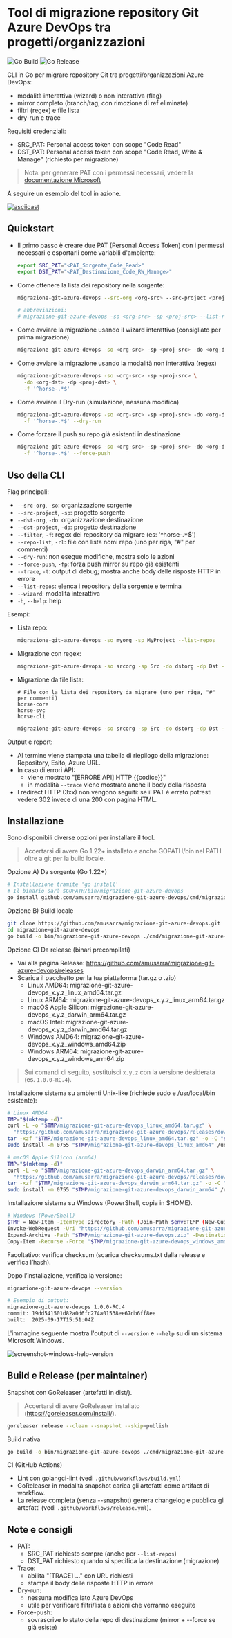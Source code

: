 # Tool di migrazione repository Git Azure DevOps tra progetti/organizzazioni

![Go Build](https://github.com/amusarra/migrazione-git-azure-devops/actions/workflows/build.yml/badge.svg)
![Go Release](https://github.com/amusarra/migrazione-git-azure-devops/actions/workflows/release.yml/badge.svg)

CLI in Go per migrare repository Git tra progetti/organizzazioni Azure DevOps:

- modalità interattiva (wizard) o non interattiva (flag)
- mirror completo (branch/tag, con rimozione di ref eliminate)
- filtri (regex) e file lista
- dry-run e trace

Requisiti credenziali:

- SRC_PAT: Personal access token con scope "Code Read"
- DST_PAT: Personal access token con scope "Code Read, Write & Manage" (richiesto per migrazione)

> Nota: per generare PAT con i permessi necessari, vedere la [documentazione Microsoft](https://learn.microsoft.com/en-us/azure/devops/organizations/accounts/use-personal-access-tokens-to-authenticate)

A seguire un esempio del tool in azione.

[![asciicast](https://asciinema.org/a/741276.svg)](https://asciinema.org/a/741276?t=0:12)

## Quickstart

- Il primo passo è creare due PAT (Personal Access Token) con i permessi necessari e esportarli come variabili d'ambiente:

  ```bash
  export SRC_PAT="<PAT_Sorgente_Code_Read>"
  export DST_PAT="<PAT_Destinazione_Code_RW_Manage>"
  ```

- Come ottenere la lista dei repository nella sorgente:

  ```bash
  migrazione-git-azure-devops --src-org <org-src> --src-project <proj-src> --list-repos

  # abbreviazioni:
  # migrazione-git-azure-devops -so <org-src> -sp <proj-src> --list-repos
  ```

- Come avviare la migrazione usando il wizard interattivo (consigliato per prima migrazione)

  ```bash
  migrazione-git-azure-devops -so <org-src> -sp <proj-src> -do <org-dst> -dp <proj-dst> --wizard
  ```

- Come avviare la migrazione usando la modalità non interattiva (regex)

  ```bash
  migrazione-git-azure-devops -so <org-src> -sp <proj-src> \
    -do <org-dst> -dp <proj-dst> \
    -f '^horse-.*$'
  ```

- Come avviare il Dry-run (simulazione, nessuna modifica)

  ```bash
  migrazione-git-azure-devops -so <org-src> -sp <proj-src> -do <org-dst> -dp <proj-dst> \
    -f '^horse-.*$' --dry-run
  ```

- Come forzare il push su repo già esistenti in destinazione

  ```bash
  migrazione-git-azure-devops -so <org-src> -sp <proj-src> -do <org-dst> -dp <proj-dst> \
    -f '^horse-.*$' --force-push
  ```

## Uso della CLI

Flag principali:

- `--src-org`, `-so`: organizzazione sorgente
- `--src-project`, `-sp`: progetto sorgente
- `--dst-org`, `-do`: organizzazione destinazione
- `--dst-project`, `-dp`: progetto destinazione
- `--filter`, `-f`: regex dei repository da migrare (es: '^horse-.*$')
- `--repo-list`, `-rl`: file con lista nomi repo (uno per riga, "#" per commenti)
- `--dry-run`: non esegue modifiche, mostra solo le azioni
- `--force-push`, `-fp`: forza push mirror su repo già esistenti
- `--trace`, `-t`: output di debug; mostra anche body delle risposte HTTP in errore
- `--list-repos`: elenca i repository della sorgente e termina
- `--wizard`: modalità interattiva
- `-h`, `--help`: help

Esempi:

- Lista repo:

  ```bash
  migrazione-git-azure-devops -so myorg -sp MyProject --list-repos
  ```

- Migrazione con regex:
  
  ```bash
  migrazione-git-azure-devops -so srcorg -sp Src -do dstorg -dp Dst -f '^horse-(core|svc)-.*$'
  ```

- Migrazione da file lista:

  ```plaintext
  # File con la lista dei repository da migrare (uno per riga, "#" per commenti)
  horse-core
  horse-svc
  horse-cli
  ```

  ```bash
  migrazione-git-azure-devops -so srcorg -sp Src -do dstorg -dp Dst --repo-list repo.txt
  ```

Output e report:

- Al termine viene stampata una tabella di riepilogo della migrazione: Repository, Esito, Azure URL.
- In caso di errori API:
  - viene mostrato "[ERRORE API] HTTP {{codice}}"
  - in modalità `--trace` viene mostrato anche il body della risposta
- I redirect HTTP (3xx) non vengono seguiti: se il PAT è errato potresti vedere 302 invece di una 200 con pagina HTML.

## Installazione

Sono disponibili diverse opzioni per installare il tool.

> Accertarsi di avere Go 1.22+ installato e anche GOPATH/bin nel PATH oltre a git per la build locale.

Opzione A) Da sorgente (Go 1.22+)

```bash
# Installazione tramite 'go install'
# Il binario sarà $GOPATH/bin/migrazione-git-azure-devops
go install github.com/amusarra/migrazione-git-azure-devops/cmd/migrazione-git-azure-devops@latest
```

Opzione B) Build locale

```bash
git clone https://github.com/amusarra/migrazione-git-azure-devops.git
cd migrazione-git-azure-devops
go build -o bin/migrazione-git-azure-devops ./cmd/migrazione-git-azure-devops
```

Opzione C) Da release (binari precompilati)

- Vai alla pagina Release: <https://github.com/amusarra/migrazione-git-azure-devops/releases>
- Scarica il pacchetto per la tua piattaforma (tar.gz o .zip)
  - Linux AMD64: migrazione-git-azure-devops_x.y.z_linux_amd64.tar.gz
  - Linux ARM64: migrazione-git-azure-devops_x.y.z_linux_arm64.tar.gz
  - macOS Apple Silicon: migrazione-git-azure-devops_x.y.z_darwin_arm64.tar.gz
  - macOS Intel: migrazione-git-azure-devops_x.y.z_darwin_amd64.tar.gz
  - Windows AMD64: migrazione-git-azure-devops_x.y.z_windows_amd64.zip
  - Windows ARM64: migrazione-git-azure-devops_x.y.z_windows_arm64.zip

> Sui comandi di seguito, sostituisci `x.y.z` con la versione desiderata (es. `1.0.0-RC.4`).

Installazione sistema su ambienti Unix-like (richiede sudo e /usr/local/bin esistente):

```bash
# Linux AMD64
TMP="$(mktemp -d)"
curl -L -o "$TMP/migrazione-git-azure-devops_linux_amd64.tar.gz" \
  "https://github.com/amusarra/migrazione-git-azure-devops/releases/download/x.y.z/migrazione-git-azure-devops_x.y.z_linux_amd64.tar.gz"
tar -xzf "$TMP/migrazione-git-azure-devops_linux_amd64.tar.gz" -o -C "$TMP"
sudo install -m 0755 "$TMP/migrazione-git-azure-devops_linux_amd64" /usr/local/bin/migrazione-git-azure-devops
```

```bash
# macOS Apple Silicon (arm64)
TMP="$(mktemp -d)"
curl -L -o "$TMP/migrazione-git-azure-devops_darwin_arm64.tar.gz" \
  "https://github.com/amusarra/migrazione-git-azure-devops/releases/download/x.y.z/migrazione-git-azure-devops_x.y.z_darwin_arm64.tar.gz"
tar -xzf "$TMP/migrazione-git-azure-devops_darwin_arm64.tar.gz" -o -C "$TMP"
sudo install -m 0755 "$TMP/migrazione-git-azure-devops_darwin_arm64" /usr/local/bin/migrazione-git-azure-devops
```

Installazione sistema su Windows (PowerShell, copia in $HOME).

```bash
# Windows (PowerShell)
$TMP = New-Item -ItemType Directory -Path (Join-Path $env:TEMP (New-Guid))
Invoke-WebRequest -Uri "https://github.com/amusarra/migrazione-git-azure-devops/releases/download/x.y.z/migrazione-git-azure-devops_x.y.z_windows_amd64.zip" -OutFile "$TMP/migrazione-git-azure-devops.zip"
Expand-Archive -Path "$TMP/migrazione-git-azure-devops.zip" -DestinationPath "$TMP"
Copy-Item -Recurse -Force "$TMP/migrazione-git-azure-devops_windows_amd64.exe" "$HOME/migrazione-git-azure-devops.exe"
```

Facoltativo: verifica checksum (scarica checksums.txt dalla release e verifica l’hash).

Dopo l’installazione, verifica la versione:

```bash
migrazione-git-azure-devops --version

# Esempio di output:
migrazione-git-azure-devops 1.0.0-RC.4
commit: 19dd541501d82a0d6fc274a01538ee67db6ff8ee
built:  2025-09-17T15:51:04Z
```

L'immagine seguente mostra l'output di `--version` e `--help` su di un sistema Microsoft Windows.

![screenshot-windows-help-version](docs/resources/images/verifica_dopo_installazione_tool_su_windows.jpg)

## Build e Release (per maintainer)

Snapshot con GoReleaser (artefatti in dist/).

> Accertarsi di avere GoReleaser installato (<https://goreleaser.com/install/>).

```bash
goreleaser release --clean --snapshot --skip=publish
```

Build nativa

```bash
go build -o bin/migrazione-git-azure-devops ./cmd/migrazione-git-azure-devops
```

CI (GitHub Actions)

- Lint con golangci-lint (vedi `.github/workflows/build.yml`)
- GoReleaser in modalità snapshot carica gli artefatti come artifact di workflow.
- La release completa (senza --snapshot) genera changelog e pubblica gli artefatti (vedi `.github/workflows/release.yml`).

## Note e consigli

- PAT:
  - SRC_PAT richiesto sempre (anche per `--list-repos`)
  - DST_PAT richiesto quando si specifica la destinazione (migrazione)
- Trace:
  - abilita "[TRACE] ..." con URL richiesti
  - stampa il body delle risposte HTTP in errore
- Dry-run:
  - nessuna modifica lato Azure DevOps
  - utile per verificare filtri/lista e azioni che verranno eseguite
- Force-push:
  - sovrascrive lo stato della repo di destinazione (mirror + --force se già esiste)
